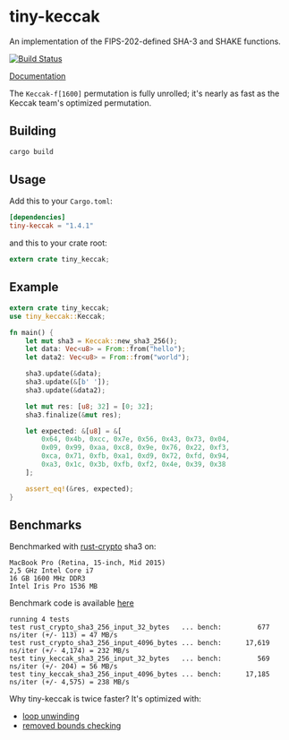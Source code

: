 # tiny-keccak

An implementation of the FIPS-202-defined SHA-3 and SHAKE functions.

[![Build Status][travis-image]][travis-url]

[travis-image]: https://travis-ci.org/debris/tiny-keccak.svg?branch=master
[travis-url]: https://travis-ci.org/debris/tiny-keccak

[Documentation](https://docs.rs/tiny-keccak)

The `Keccak-f[1600]` permutation is fully unrolled; it's nearly as fast
as the Keccak team's optimized permutation.

## Building

```bash
cargo build
```

## Usage

Add this to your `Cargo.toml`:

```toml
[dependencies]
tiny-keccak = "1.4.1"
```

and this to your crate root:

```rust
extern crate tiny_keccak;
```

## Example

```rust
extern crate tiny_keccak;
use tiny_keccak::Keccak;

fn main() {
    let mut sha3 = Keccak::new_sha3_256();
    let data: Vec<u8> = From::from("hello");
    let data2: Vec<u8> = From::from("world");

    sha3.update(&data);
    sha3.update(&[b' ']);
    sha3.update(&data2);

    let mut res: [u8; 32] = [0; 32];
    sha3.finalize(&mut res);

    let expected: &[u8] = &[
        0x64, 0x4b, 0xcc, 0x7e, 0x56, 0x43, 0x73, 0x04,
        0x09, 0x99, 0xaa, 0xc8, 0x9e, 0x76, 0x22, 0xf3,
        0xca, 0x71, 0xfb, 0xa1, 0xd9, 0x72, 0xfd, 0x94,
        0xa3, 0x1c, 0x3b, 0xfb, 0xf2, 0x4e, 0x39, 0x38
    ];

    assert_eq!(&res, expected);
}
```

## Benchmarks

Benchmarked with [rust-crypto](https://github.com/RustCrypto) sha3 on:

```
MacBook Pro (Retina, 15-inch, Mid 2015)
2,5 GHz Intel Core i7
16 GB 1600 MHz DDR3
Intel Iris Pro 1536 MB
```

Benchmark code is available [here](https://github.com/debris/tiny-keccak/blob/master/comparison/benches/sha3.rs)

```
running 4 tests
test rust_crypto_sha3_256_input_32_bytes   ... bench:         677 ns/iter (+/- 113) = 47 MB/s
test rust_crypto_sha3_256_input_4096_bytes ... bench:      17,619 ns/iter (+/- 4,174) = 232 MB/s
test tiny_keccak_sha3_256_input_32_bytes   ... bench:         569 ns/iter (+/- 204) = 56 MB/s
test tiny_keccak_sha3_256_input_4096_bytes ... bench:      17,185 ns/iter (+/- 4,575) = 238 MB/s
```

Why tiny-keccak is twice faster? It's optimized with:
- [loop unwinding](https://en.wikipedia.org/wiki/Loop_unrolling)
- [removed bounds checking](https://en.wikipedia.org/wiki/Bounds_checking)
